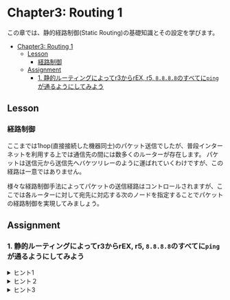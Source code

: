 # Chapter3: Routing 1

この章では、静的経路制御(Static Routing)の基礎知識とその設定を学びます。

- [Chapter3: Routing 1](#chapter3-routing-1)
	- [Lesson](#lesson)
		- [経路制御](#経路制御)
	- [Assignment](#assignment)
		- [1. 静的ルーティングによってr3からrEX, r5, `8.8.8.8`のすべてに`ping`が通るようにしてみよう](#1-静的ルーティングによってr3からrex-r5-8888のすべてにpingが通るようにしてみよう)

## Lesson

### 経路制御

ここまでは1hop(直接接続した機器同士)のパケット送信でしたが、普段インターネットを利用する上では通信先の間には数多くのルーターが存在します。
パケットは送信元から送信先へバケツリレーのように運ばれていくわけですが、この経路は一意ではありません。

様々な経路制御手法によってパケットの送信経路はコントロールされますが、ここでは各ルーターに対して宛先に対応する次のノードを指定することでパケットの経路制御を実現してみましょう。

## Assignment

### 1. 静的ルーティングによってr3からrEX, r5, `8.8.8.8`のすべてに`ping`が通るようにしてみよう

<details>
<summary>ヒント1</summary>

Chapter1と同様に使用する各NICにはIPアドレスを割り当てる必要があります。
</details>

<details>
<summary>ヒント２</summary>

`ping`の応答パケットのルーティングも必要です。
</details>

<details>
<summary>ヒント3</summary>

「VyOS static route set」などで検索してみると良いでしょう。
</details>
